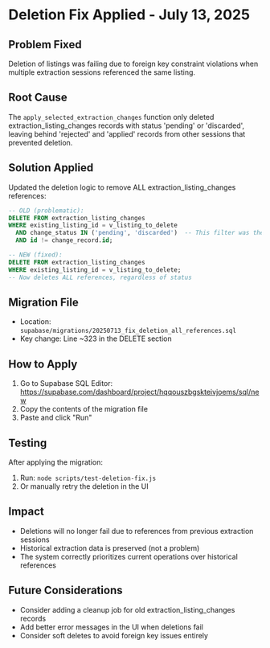 # Deletion Fix Applied - July 13, 2025

## Problem Fixed
Deletion of listings was failing due to foreign key constraint violations when multiple extraction sessions referenced the same listing.

## Root Cause
The `apply_selected_extraction_changes` function only deleted extraction_listing_changes records with status 'pending' or 'discarded', leaving behind 'rejected' and 'applied' records from other sessions that prevented deletion.

## Solution Applied
Updated the deletion logic to remove ALL extraction_listing_changes references:

```sql
-- OLD (problematic):
DELETE FROM extraction_listing_changes 
WHERE existing_listing_id = v_listing_to_delete
  AND change_status IN ('pending', 'discarded')  -- This filter was the problem!
  AND id != change_record.id;

-- NEW (fixed):
DELETE FROM extraction_listing_changes 
WHERE existing_listing_id = v_listing_to_delete;
-- Now deletes ALL references, regardless of status
```

## Migration File
- Location: `supabase/migrations/20250713_fix_deletion_all_references.sql`
- Key change: Line ~323 in the DELETE section

## How to Apply
1. Go to Supabase SQL Editor: https://supabase.com/dashboard/project/hqqouszbgskteivjoems/sql/new
2. Copy the contents of the migration file
3. Paste and click "Run"

## Testing
After applying the migration:
1. Run: `node scripts/test-deletion-fix.js`
2. Or manually retry the deletion in the UI

## Impact
- Deletions will no longer fail due to references from previous extraction sessions
- Historical extraction data is preserved (not a problem)
- The system correctly prioritizes current operations over historical references

## Future Considerations
- Consider adding a cleanup job for old extraction_listing_changes records
- Add better error messages in the UI when deletions fail
- Consider soft deletes to avoid foreign key issues entirely